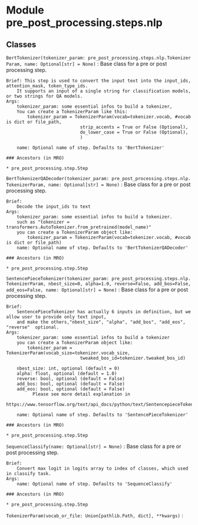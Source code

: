 Module pre_post_processing.steps.nlp
====================================

Classes
-------

`BertTokenizer(tokenizer_param: pre_post_processing.steps.nlp.TokenizerParam, name: Optional[str] = None)`
:   Base class for a pre or post processing step.
    
    Brief: This step is used to convert the input text into the input_ids, attention_mask, token_type_ids.
        It supports an input of a single string for classification models, or two strings for QA models.
    Args:
        tokenizer_param: some essential infos to build a tokenizer,
        You can create a TokenizerParam like this:
            tokenizer_param = TokenizerParam(vocab=tokenizer.vocab, #vocab is dict or file_path,
                                strip_accents = True or False (Optional),
                                do_lower_case = True or False (Optional),
                                )
    
        name: Optional name of step. Defaults to 'BertTokenizer'

    ### Ancestors (in MRO)

    * pre_post_processing.step.Step

`BertTokenizerQADecoder(tokenizer_param: pre_post_processing.steps.nlp.TokenizerParam, name: Optional[str] = None)`
:   Base class for a pre or post processing step.
    
    Brief:
        Decode the input_ids to text
    Args:
        tokenizer_param: some essential infos to build a tokenizer.
        such as "tokenizer = transformers.AutoTokenizer.from_pretrained(model_name)"
        you can create a TokenizerParam object like:
            tokenizer_param = TokenizerParam(vocab=tokenizer.vocab, #vocab is dict or file_path)
        name: Optional name of step. Defaults to 'BertTokenizerQADecoder'

    ### Ancestors (in MRO)

    * pre_post_processing.step.Step

`SentencePieceTokenizer(tokenizer_param: pre_post_processing.steps.nlp.TokenizerParam, nbest_size=0, alpha=1.0, reverse=False, add_bos=False, add_eos=False, name: Optional[str] = None)`
:   Base class for a pre or post processing step.
    
    Brief:
        SentencePieceTokenizer has actually 6 inputs in definition, but we allow user to provide only text input,
        and make the others,"nbest_size", "alpha", "add_bos", "add_eos", "reverse"  optional.
    Args:
        tokenizer_param: some essential infos to build a tokenizer
        you can create a TokenizerParam object like:
            tokenizer_param = TokenizerParam(vocab_size=tokenizer.vocab_size,
                                tweaked_bos_id=tokenizer.tweaked_bos_id)
    
        nbest_size: int, optional (default = 0)
        alpha: float, optional (default = 1.0)
        reverse: bool, optional (default = False)
        add_bos: bool, optional (default = False)
        add_eos: bool, optional (default = False)
              Please see more detail explanation in 
              https://www.tensorflow.org/text/api_docs/python/text/SentencepieceTokenizer#args
    
        name: Optional name of step. Defaults to 'SentencePieceTokenizer'

    ### Ancestors (in MRO)

    * pre_post_processing.step.Step

`SequenceClassify(name: Optional[str] = None)`
:   Base class for a pre or post processing step.
    
    Brief:
        Convert max logit in logits array to index of classes, which used in classify task.
    Args:
        name: Optional name of step. Defaults to 'SequenceClassify'

    ### Ancestors (in MRO)

    * pre_post_processing.step.Step

`TokenizerParam(vocab_or_file: Union[pathlib.Path, dict], **kwargs)`
: